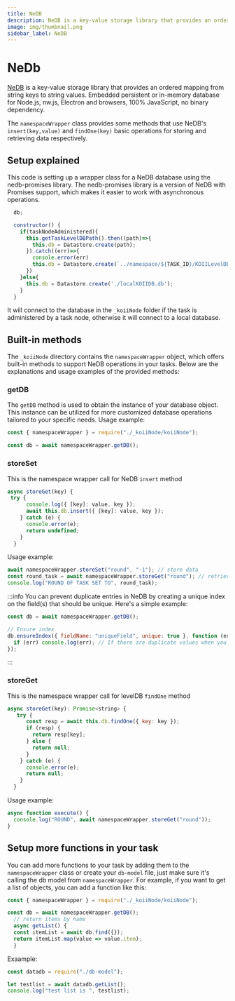 ```yaml
---
title: NeDB
description: NeDB is a key-value storage library that provides an ordered mapping from string keys to string values.
image: img/thumbnail.png
sidebar_label: NeDB
---
```


# NeDb

[NeDB](https://www.npmjs.com/package/nedb) is a key-value storage library that provides an ordered mapping from string keys to string values. Embedded persistent or in-memory database for Node.js, nw.js, Electron and browsers, 100% JavaScript, no binary dependency.

The `namespaceWrapper` class provides some methods that use NeDB's `insert(key,value)` and `findOne(key)` basic operations for storing and retrieving data respectively.

## Setup explained

This code is setting up a wrapper class for a NeDB database using the nedb-promises library. The nedb-promises library is a version of NeDB with Promises support, which makes it easier to work with asynchronous operations.

```javascript
  db;

  constructor() {
    if(taskNodeAdministered){
      this.getTaskLevelDBPath().then((path)=>{
        this.db = Datastore.create(path);
      }).catch((err)=>{
        console.error(err)
        this.db = Datastore.create(`../namespace/${TASK_ID}/KOIILevelDB.db`);
      })
    }else{
      this.db = Datastore.create('./localKOIIDB.db');
    }
  }
```

It will connect to the database in the `_koiiNode` folder if the task is administered by a task node, otherwise it will connect to a local database.

## Built-in methods

The `_koiiNode` directory contains the `namespaceWrapper` object, which offers built-in methods to support NeDB operations in your tasks. Below are the explanations and usage examples of the provided methods:

### getDB

The `getDB` method is used to obtain the instance of your database object. This instance can be utilized for more customized database operations tailored to your specific needs.
Usage example:

```js
const { namespaceWrapper } = require("./_koiiNode/koiiNode");

const db = await namespaceWrapper.getDB();
```

### storeSet

This is the namespace wrapper call for NeDB `insert` method

```javascript
async storeGet(key) {
 try {
      console.log({ [key]: value, key });
      await this.db.insert({ [key]: value, key });
    } catch (e) {
      console.error(e);
      return undefined;
    }
  }
```

Usage example:

```javascript
await namespaceWrapper.storeSet("round", "-1"); // store data
const round_task = await namespaceWrapper.storeGet("round"); // retrieve data with key
console.log("ROUND OF TASK SET TO", round_task);
```

:::info
You can prevent duplicate entries in NeDB by creating a unique index on the field(s) that should be unique. Here's a simple example:

```javascript
const db = await namespaceWrapper.getDB();

// Ensure index
db.ensureIndex({ fieldName: "uniqueField", unique: true }, function (err) {
  if (err) console.log(err); // If there are duplicate values when you apply the unique index, you'll get an error.
});
```

:::

### storeGet

This is the namespace wrapper call for levelDB `findOne` method

```javascript
async storeGet(key): Promise<string> {
   try {
      const resp = await this.db.findOne({ key: key });
      if (resp) {
        return resp[key];
      } else {
        return null;
      }
    } catch (e) {
      console.error(e);
      return null;
    }
  }
```

Usage example:

```javascript
async function execute() {
  console.log("ROUND", await namespaceWrapper.storeGet("round"));
}
```

## Setup more functions in your task

You can add more functions to your task by adding them to the `namespaceWrapper` class or create your `db-model` file, just make sure it's calling the db model from `namespaceWrapper`. For example, if you want to get a list of objects, you can add a function like this:

```javascript
const { namespaceWrapper } = require("./_koiiNode/koiiNode");

const db = await namespaceWrapper.getDB();
  // return items by name
  async getList() {
  const itemList = await db.find({});
  return itemList.map(value => value.item);
  }
```

Exaample:

```javascript
const datadb = require("./db-model");

let testlist = await datadb.getList();
console.log("test list is ", testlist);
```
